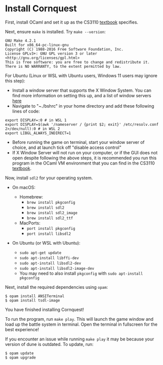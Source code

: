 # Install Cornquest

First, install OCaml and set it up as the CS3110 [textbook](https://cs3110.github.io/textbook/chapters/preface/install.html) specifies.

Next, ensure `make` is installed. Try `make --version`:

```shell
GNU Make 4.2.1
Built for x86_64-pc-linux-gnu
Copyright (C) 1988-2016 Free Software Foundation, Inc.
License GPLv3+: GNU GPL version 3 or later <http://gnu.org/licenses/gpl.html>
This is free software: you are free to change and redistribute it.
There is NO WARRANTY, to the extent permitted by law.
```

For Ubuntu (Linux or WSL with Ubuntu users, Windows 11 users may ignore this step):
  - Install a window server that supports the X Window System. You can find  more information on setting this up, and a list of window servers [here](https://wiki.ubuntu.com/WSL#Running_Graphical_Applications)
  - Navigate to "~./bshrc" in your home directory and add these following lines of code:

  ```
  export DISPLAY=:0 # in WSL 1
  export DISPLAY=$(awk '/nameserver / {print $2; exit}' /etc/resolv.conf 2>/dev/null):0 # in WSL 2
  export LIBGL_ALWAYS_INDIRECT=1
  ```
  - Before running the game on terminal, start your window server of choice, and at launch tick off "disable access control"
  - If X Window Server will not run on your computer, or if the GUI does not open despite following the above steps, it is recommended you run this program in the OCaml VM environment that you can find in the CS3110 [textbook](https://cs3110.github.io/textbook/chapters/appendix/vm.html?highlight=virtual%20machine).

Now, install `sdl2` for your operating system.

- On macOS:
  - Homebrew: 
    - `brew install pkgconfig`
    - `brew install sdl2`
    - `brew install sdl2_image`
    - `brew install sdl2_ttf`
  - MacPorts:
    - `port install pkgconfig`
    - `port install libsdl2`

- On Ubuntu (or WSL with Ubuntu):
  - `sudo apt-get update`
  - `sudo apt-install libffi-dev`
  - `sudo apt-install libsdl2-dev`
  - `sudo apt-install libsdl2-image-dev`
  - You may need to also install `pkgconfig` with `sudo apt-install pkgconfig`

Next, install the required dependencies using `opam`:

```
$ opam install ANSITerminal
$ opam install tsdl-image
```

You have finished installing Cornquest!

To run the program, run `make play`. This will launch the game window and load up the battle system in terminal. Open the terminal in fullscreen for the best experience!

If you encounter an issue while running `make play` it may be because your version of dune is outdated. To update, run:
```
$ opam update
$ opam upgrade
```

